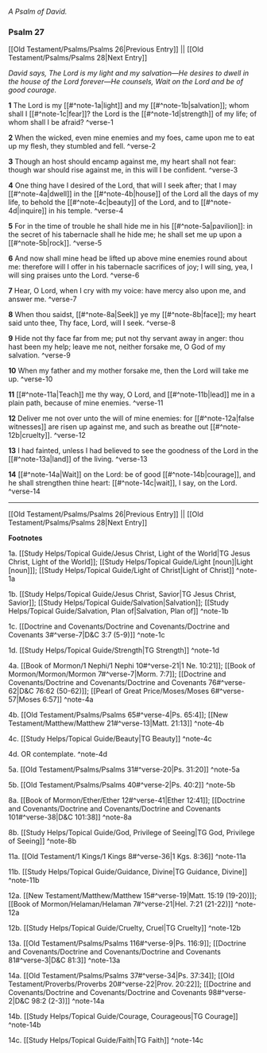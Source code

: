 *A Psalm of David.*

### Psalm 27

[[Old Testament/Psalms/Psalms 26|Previous Entry]]  ||  [[Old Testament/Psalms/Psalms 28|Next Entry]]

*David says, The Lord is my light and my salvation—He desires to dwell in the house of the Lord forever—He counsels, Wait on the Lord and be of good courage.*

**1**  The Lord is my [[#^note-1a|light]] and my [[#^note-1b|salvation]]; whom shall I [[#^note-1c|fear]]? the Lord is the [[#^note-1d|strength]] of my life; of whom shall I be afraid? ^verse-1

**2**  When the wicked, even mine enemies and my foes, came upon me to eat up my flesh, they stumbled and fell. ^verse-2

**3**  Though an host should encamp against me, my heart shall not fear: though war should rise against me, in this will I be confident. ^verse-3

**4**  One thing have I desired of the Lord, that will I seek after; that I may [[#^note-4a|dwell]] in the [[#^note-4b|house]] of the Lord all the days of my life, to behold the [[#^note-4c|beauty]] of the Lord, and to [[#^note-4d|inquire]] in his temple. ^verse-4

**5**  For in the time of trouble he shall hide me in his [[#^note-5a|pavilion]]: in the secret of his tabernacle shall he hide me; he shall set me up upon a [[#^note-5b|rock]]. ^verse-5

**6**  And now shall mine head be lifted up above mine enemies round about me: therefore will I offer in his tabernacle sacrifices of joy; I will sing, yea, I will sing praises unto the Lord. ^verse-6

**7**  Hear, O Lord, when I cry with my voice: have mercy also upon me, and answer me. ^verse-7

**8**  When thou saidst, [[#^note-8a|Seek]] ye my [[#^note-8b|face]]; my heart said unto thee, Thy face, Lord, will I seek. ^verse-8

**9**  Hide not thy face far from me; put not thy servant away in anger: thou hast been my help; leave me not, neither forsake me, O God of my salvation. ^verse-9

**10**  When my father and my mother forsake me, then the Lord will take me up. ^verse-10

**11**  [[#^note-11a|Teach]] me thy way, O Lord, and [[#^note-11b|lead]] me in a plain path, because of mine enemies. ^verse-11

**12**  Deliver me not over unto the will of mine enemies: for [[#^note-12a|false witnesses]] are risen up against me, and such as breathe out [[#^note-12b|cruelty]]. ^verse-12

**13**  I had fainted, unless I had believed to see the goodness of the Lord in the [[#^note-13a|land]] of the living. ^verse-13

**14**  [[#^note-14a|Wait]] on the Lord: be of good [[#^note-14b|courage]], and he shall strengthen thine heart: [[#^note-14c|wait]], I say, on the Lord. ^verse-14


---
[[Old Testament/Psalms/Psalms 26|Previous Entry]]  ||  [[Old Testament/Psalms/Psalms 28|Next Entry]]


**Footnotes**


1a. [[Study Helps/Topical Guide/Jesus Christ, Light of the World|TG Jesus Christ, Light of the World]]; [[Study Helps/Topical Guide/Light [noun]|Light [noun]]]; [[Study Helps/Topical Guide/Light of Christ|Light of Christ]] ^note-1a

1b. [[Study Helps/Topical Guide/Jesus Christ, Savior|TG Jesus Christ, Savior]]; [[Study Helps/Topical Guide/Salvation|Salvation]]; [[Study Helps/Topical Guide/Salvation, Plan of|Salvation, Plan of]] ^note-1b

1c. [[Doctrine and Covenants/Doctrine and Covenants/Doctrine and Covenants 3#^verse-7|D&C 3:7 (5-9)]] ^note-1c

1d. [[Study Helps/Topical Guide/Strength|TG Strength]] ^note-1d

4a. [[Book of Mormon/1 Nephi/1 Nephi 10#^verse-21|1 Ne. 10:21]]; [[Book of Mormon/Mormon/Mormon 7#^verse-7|Morm. 7:7]]; [[Doctrine and Covenants/Doctrine and Covenants/Doctrine and Covenants 76#^verse-62|D&C 76:62 (50-62)]]; [[Pearl of Great Price/Moses/Moses 6#^verse-57|Moses 6:57]] ^note-4a

4b. [[Old Testament/Psalms/Psalms 65#^verse-4|Ps. 65:4]]; [[New Testament/Matthew/Matthew 21#^verse-13|Matt. 21:13]] ^note-4b

4c. [[Study Helps/Topical Guide/Beauty|TG Beauty]] ^note-4c

4d. OR contemplate. ^note-4d

5a. [[Old Testament/Psalms/Psalms 31#^verse-20|Ps. 31:20]] ^note-5a

5b. [[Old Testament/Psalms/Psalms 40#^verse-2|Ps. 40:2]] ^note-5b

8a. [[Book of Mormon/Ether/Ether 12#^verse-41|Ether 12:41]]; [[Doctrine and Covenants/Doctrine and Covenants/Doctrine and Covenants 101#^verse-38|D&C 101:38]] ^note-8a

8b. [[Study Helps/Topical Guide/God, Privilege of Seeing|TG God, Privilege of Seeing]] ^note-8b

11a. [[Old Testament/1 Kings/1 Kings 8#^verse-36|1 Kgs. 8:36]] ^note-11a

11b. [[Study Helps/Topical Guide/Guidance, Divine|TG Guidance, Divine]] ^note-11b

12a. [[New Testament/Matthew/Matthew 15#^verse-19|Matt. 15:19 (19-20)]]; [[Book of Mormon/Helaman/Helaman 7#^verse-21|Hel. 7:21 (21-22)]] ^note-12a

12b. [[Study Helps/Topical Guide/Cruelty, Cruel|TG Cruelty]] ^note-12b

13a. [[Old Testament/Psalms/Psalms 116#^verse-9|Ps. 116:9]]; [[Doctrine and Covenants/Doctrine and Covenants/Doctrine and Covenants 81#^verse-3|D&C 81:3]] ^note-13a

14a. [[Old Testament/Psalms/Psalms 37#^verse-34|Ps. 37:34]]; [[Old Testament/Proverbs/Proverbs 20#^verse-22|Prov. 20:22]]; [[Doctrine and Covenants/Doctrine and Covenants/Doctrine and Covenants 98#^verse-2|D&C 98:2 (2-3)]] ^note-14a

14b. [[Study Helps/Topical Guide/Courage, Courageous|TG Courage]] ^note-14b

14c. [[Study Helps/Topical Guide/Faith|TG Faith]] ^note-14c